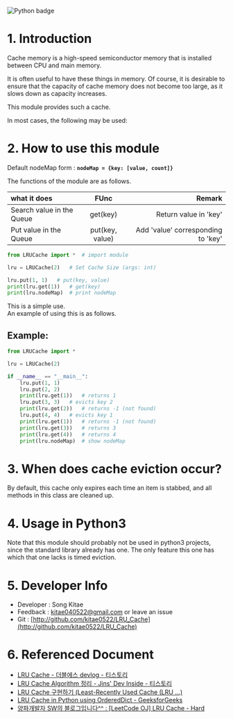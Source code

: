![Python badge](https://img.shields.io/badge/Python-v3.8-blue.svg)

# 1. Introduction
Cache memory is a high-speed semiconductor memory that is installed between CPU and main memory.

It is often useful to have these things in memory.
Of course, it is desirable to ensure that the capacity of cache memory does not become too large, as it slows down as capacity increases.

This module provides such a cache.

In most cases, the following may be used:

# 2. How to use this module

Default nodeMap form : **`nodeMap = {key: [value, count]}`**

The functions of the module are as follows.

| what it does              |      FUnc       |                             Remark |
| :------------------------ | :-------------: | ---------------------------------: |
| Search value in the Queue |    get(key)     |              Return value in 'key' |
| Put value in the Queue    | put(key, value) | Add 'value' corresponding to 'key' |

```python
from LRUCache import *  # import module

lru = LRUCache(2)   # Set Cache Size (args: int)

lru.put(1, 1)   # put(key, value)
print(lru.get(1))   # get(key)
print(lru.nodeMap)  # print nodeMap
```
This is a simple use.<br>
An example of using this is as follows.

## Example:

```python
from LRUCache import *

lru = LRUCache(2)

if __name__ == "__main__":
    lru.put(1, 1)
    lru.put(2, 2)
    print(lru.get(1))   # returns 1
    lru.put(3, 3)   # evicts key 2
    print(lru.get(2))   # returns -1 (not found)
    lru.put(4, 4)   # evicts key 1
    print(lru.get(1))   # returns -1 (not found)
    print(lru.get(3))   # returns 3
    print(lru.get(4))   # returns 4
    print(lru.nodeMap)  # show nodeMap
```

# 3. When does cache eviction occur?
By default, this cache only expires each time an item is stabbed, and all methods in this class are cleaned up.

# 4. Usage in Python3
Note that this module should probably not be used in python3 projects, since the standard library already has one. The only feature this one has which that one lacks is timed eviction.

# 5. Developer Info
- Developer : Song Kitae
- Feedback : kitae040522@gmail.com or leave an issue
- Git : [http://github.com/kitae0522/LRU_Cache](http://github.com/kitae0522/LRU_Cache)

# 6. Referenced Document
- [LRU Cache - 더블에스 devlog - 티스토리](https://doublesprogramming.tistory.com/254)
- [LRU Cache Algorithm 정리 - Jins' Dev Inside - 티스토리](https://jins-dev.tistory.com/entry/LRU-Cache-Algorithm-%EC%A0%95%EB%A6%AC)
- [LRU Cache 구현하기 (Least-Recently Used Cache (LRU ...)](https://0th-lab.tistory.com/6)
- [LRU Cache in Python using OrderedDict - GeeksforGeeks](https://www.geeksforgeeks.org/lru-cache-in-python-using-ordereddict/)
- [양파개발자 SW의 블로그입니다^^ : [LeetCode OJ] LRU Cache - Hard](http://oniondev.egloos.com/9749896)
